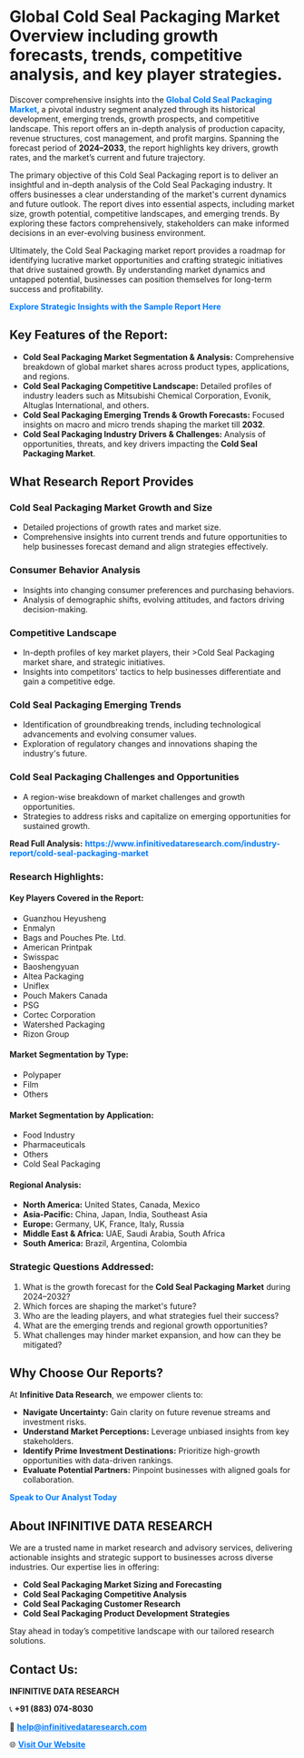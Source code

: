 <h1>Global Cold Seal Packaging Market Overview including growth forecasts, trends, competitive analysis, and key player strategies.</h1>
<p>
Discover comprehensive insights into the 
<a href="https://www.infinitivedataresearch.com/industry-report/cold-seal-packaging-market" rel="dofollow" style="color: #007BFF; text-decoration: none;"><strong>Global Cold Seal Packaging Market</strong></a>, a pivotal industry segment analyzed through its historical development, emerging trends, growth prospects, and competitive landscape. This report offers an in-depth analysis of production capacity, revenue structures, cost management, and profit margins. Spanning the forecast period of <strong>2024–2033</strong>, the report highlights key drivers, growth rates, and the market’s current and future trajectory.
</p>
<p>
The primary objective of this Cold Seal Packaging report is to deliver an insightful and in-depth analysis of the Cold Seal Packaging industry. It offers businesses a clear understanding of the market's current dynamics and future outlook. The report dives into essential aspects, including market size, growth potential, competitive landscapes, and emerging trends. By exploring these factors comprehensively, stakeholders can make informed decisions in an ever-evolving business environment.
</p>
<p>
Ultimately, the Cold Seal Packaging market report provides a roadmap for identifying lucrative market opportunities and crafting strategic initiatives that drive sustained growth. By understanding market dynamics and untapped potential, businesses can position themselves for long-term success and profitability.
</p>
<p>
<a href="https://www.infinitivedataresearch.com/request-sample/reportId=110246" style="color: #007BFF; text-decoration: none;"><strong>Explore Strategic Insights with the Sample Report Here</strong></a>
</p>

<h2>Key Features of the Report:</h2>
<ul>
<li><strong>Cold Seal Packaging Market Segmentation & Analysis:</strong> Comprehensive breakdown of global market shares across product types, applications, and regions.</li>
<li><strong>Cold Seal Packaging Competitive Landscape:</strong> Detailed profiles of industry leaders such as Mitsubishi Chemical Corporation, Evonik, Altuglas International, and others.</li>
<li><strong>Cold Seal Packaging Emerging Trends & Growth Forecasts:</strong> Focused insights on macro and micro trends shaping the market till <strong>2032</strong>.</li>
<li><strong>Cold Seal Packaging Industry Drivers & Challenges:</strong> Analysis of opportunities, threats, and key drivers impacting the <strong>Cold Seal Packaging Market</strong>.</li>
</ul>

<h2>What Research Report Provides</h2>
<h3>Cold Seal Packaging Market Growth and Size</h3>
<ul>
<li>Detailed projections of growth rates and market size.</li>
<li>Comprehensive insights into current trends and future opportunities to help businesses forecast demand and align strategies effectively.</li>
</ul>

<h3>Consumer Behavior Analysis</h3>
<ul>
<li>Insights into changing consumer preferences and purchasing behaviors.</li>
<li>Analysis of demographic shifts, evolving attitudes, and factors driving decision-making.</li>
</ul>

<h3>Competitive Landscape</h3>
<ul>
<li>In-depth profiles of key market players, their >Cold Seal Packaging market share, and strategic initiatives.</li>
<li>Insights into competitors' tactics to help businesses differentiate and gain a competitive edge.</li>
</ul>

<h3>Cold Seal Packaging Emerging Trends</h3>
<ul>
<li>Identification of groundbreaking trends, including technological advancements and evolving consumer values.</li>
<li>Exploration of regulatory changes and innovations shaping the industry's future.</li>
</ul>

<h3>Cold Seal Packaging Challenges and Opportunities</h3>
<ul>
<li>A region-wise breakdown of market challenges and growth opportunities.</li>
<li>Strategies to address risks and capitalize on emerging opportunities for sustained growth.</li>
</ul>
<p><strong>Read Full Analysis:</strong> <a href="https://www.infinitivedataresearch.com/industry-report/cold-seal-packaging-market" rel="dofollow" style="color: #007BFF; text-decoration: none;"><strong>https://www.infinitivedataresearch.com/industry-report/cold-seal-packaging-market</strong></a></p>
<h3>Research Highlights:</h3>
<h4>Key Players Covered in the Report:</h4>
<ul><li>Guanzhou Heyusheng</li><li>Enmalyn</li><li>Bags and Pouches Pte. Ltd.</li><li>American Printpak</li><li>Swisspac</li><li>Baoshengyuan</li><li>Altea Packaging</li><li>Uniflex</li><li>Pouch Makers Canada</li><li>PSG</li><li>Cortec Corporation</li><li>Watershed Packaging</li><li>Rizon Group</li></ul>
<h4>Market Segmentation by Type:</h4>
<ul><li>Polypaper</li><li>Film</li><li>Others</li></ul>
<h4>Market Segmentation by Application:</h4>
<ul><li>Food Industry</li><li>Pharmaceuticals</li><li>Others</li><li>Cold Seal Packaging</li></ul>

<h4>Regional Analysis:</h4>
<ul>
<li><strong>North America:</strong> United States, Canada, Mexico</li>
<li><strong>Asia-Pacific:</strong> China, Japan, India, Southeast Asia</li>
<li><strong>Europe:</strong> Germany, UK, France, Italy, Russia</li>
<li><strong>Middle East & Africa:</strong> UAE, Saudi Arabia, South Africa</li>
<li><strong>South America:</strong> Brazil, Argentina, Colombia</li>
</ul>

<h3>Strategic Questions Addressed:</h3>
<ol>
<li>What is the growth forecast for the <strong>Cold Seal Packaging Market</strong> during 2024–2032?</li>
<li>Which forces are shaping the market's future?</li>
<li>Who are the leading players, and what strategies fuel their success?</li>
<li>What are the emerging trends and regional growth opportunities?</li>
<li>What challenges may hinder market expansion, and how can they be mitigated?</li>
</ol>

<h2>Why Choose Our Reports?</h2>
<p>At <strong>Infinitive Data Research</strong>, we empower clients to:</p>
<ul>
<li><strong>Navigate Uncertainty:</strong> Gain clarity on future revenue streams and investment risks.</li>
<li><strong>Understand Market Perceptions:</strong> Leverage unbiased insights from key stakeholders.</li>
<li><strong>Identify Prime Investment Destinations:</strong> Prioritize high-growth opportunities with data-driven rankings.</li>
<li><strong>Evaluate Potential Partners:</strong> Pinpoint businesses with aligned goals for collaboration.</li>
</ul>
<p><a href="https://www.infinitivedataresearch.com/industry-report/cold-seal-packaging-market" rel="dofollow" style="color: #007BFF; text-decoration: none;"><strong>Speak to Our Analyst Today</strong></a></p>

<h2>About INFINITIVE DATA RESEARCH</h2>
<p>We are a trusted name in market research and advisory services, delivering actionable insights and strategic support to businesses across diverse industries. Our expertise lies in offering:</p>
<ul>
<li><strong>Cold Seal Packaging Market Sizing and Forecasting</strong></li>
<li><strong>Cold Seal Packaging Competitive Analysis</strong></li>
<li><strong>Cold Seal Packaging Customer Research</strong></li>
<li><strong>Cold Seal Packaging Product Development Strategies</strong></li>
</ul>
<p>Stay ahead in today’s competitive landscape with our tailored research solutions.</p>

<h2>Contact Us:</h2>
<p><strong>INFINITIVE DATA RESEARCH</strong></p>
<p>📞 <strong>+91 (883) 074-8030</strong></p>
<p>📧 <strong><a href="mailto:help@infinitivedataresearch.com" style="color: #007BFF;">help@infinitivedataresearch.com</a></strong></p>
<p>🌐 <strong><a href="https://www.infinitivedataresearch.com" rel="dofollow" style="color: #007BFF;">Visit Our Website</a></strong></p>